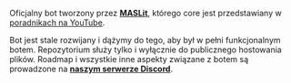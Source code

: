 Oficjalny bot tworzony przez **[MASLit](https://discord.com/invite/X9GAzDmNfr)**, którego core jest przedstawiany w [poradnikach na YouTube](https://www.youtube.com/playlist?list=PLWa-uQrjPQhvGuAtYlfRhbX2YHiFdTYDe). 

Bot jest stale rozwijany i dążymy do tego, aby był w pełni funkcjonalnym botem. Repozytorium służy tylko i wyłącznie do publicznego hostowania plików. Roadmap i wszystkie inne aspekty związane z botem są prowadzone na **[naszym serwerze Discord](https://discord.com/invite/X9GAzDmNfr)**.
